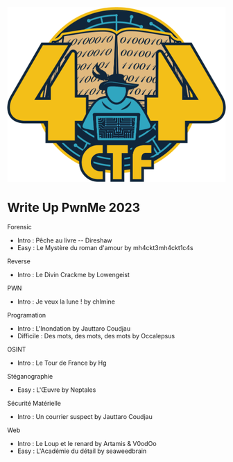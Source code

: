 <p align="center">
  <img src="./src/image/404ctf.png"/>
</p>

# Write Up PwnMe 2023

Forensic
- Intro : Pêche au livre -- Direshaw
- Easy  : Le Mystère du roman d'amour by mh4ckt3mh4ckt1c4s

Reverse
- Intro : Le Divin Crackme by Lowengeist

PWN
- Intro : Je veux la lune ! by chlmine

Programation
- Intro : L'Inondation by Jauttaro Coudjau
- Difficile  : Des mots, des mots, des mots by Occalepsus

OSINT
- Intro : Le Tour de France by Hg

Stéganographie
- Easy  : L'Œuvre by Neptales

Sécurité Matérielle
- Intro : Un courrier suspect by Jauttaro Coudjau

Web
- Intro : Le Loup et le renard by Artamis & V0odOo
- Easy  : L'Académie du détail by seaweedbrain